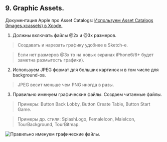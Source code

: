 
## 9. Graphic Assets.

Документация Apple про Asset Catalogs: [Используем Asset Catalogs (Images.xcassets) в Xcode.](https://developer.apple.com/library/ios/recipes/xcode_help-image_catalog-1.0/Recipe.html)

1. Должны включать файлы @2x и @3x размеров.
 
 > Создавать и нарезать графику удобнее в Sketch-e.
 
 > Если нет размеров @3x то на новых экранах iPhone6/6+ будет заметна размытость графики).

2. Используем JPEG формат для больших картинок и в том числе для background-ов. 

 > JPEG весит меньше чем PNG иногда в разы.

3. Правильно именуем графические файлы. Создаем читаемые файлы. 

 > Примеры: Button Back Lobby, Button Create Table, Button Start Game.
 
 > Примеры др. стиля: SplashLogo, FemaleIcon, MaleIcon, TourBackground, TourBitmap.

![Правильно именуем графические файлы.](https://github.com/arthurigberdin/rg-ios-base/blob/master/Images/naming_image_assets.png)
